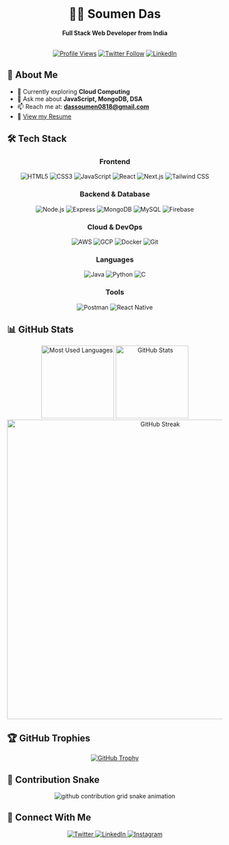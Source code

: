 # <div align="center">👨‍💻 Soumen Das</div>
<div align="center">
  <strong>Full Stack Web Developer from India</strong> 
  <br>
  <br>
  
  [![Profile Views](https://komarev.com/ghpvc/?username=soumen0818&label=Profile%20Views&color=0e75b6&style=flat)](https://github.com/soumen0818)
  [![Twitter Follow](https://img.shields.io/twitter/follow/soumendas334584?logo=twitter&style=flat-square)](https://twitter.com/soumendas334584)
  [![LinkedIn](https://img.shields.io/badge/LinkedIn-Connect-blue?style=flat-square&logo=linkedin)](https://linkedin.com/in/soumen-das-76b867218)
</div>

## 🚀 About Me
- 🌱 Currently exploring **Cloud Computing**
- 💬 Ask me about **JavaScript, MongoDB, DSA**
- 📫 Reach me at: **dassoumen0818@gmail.com**
- 📄 [View my Resume](https://www.canva.com/design/DAGltmrOziE/Rr0YbwtuyIU5CkbXfkZMNw/edit?utm_content=DAGltmrOziE&utm_campaign=designshare&utm_medium=link2&utm_source=sharebutton)

## 🛠️ Tech Stack
<div align="center">

### Frontend
![HTML5](https://img.shields.io/badge/-HTML5-E34F26?style=for-the-badge&logo=html5&logoColor=white)
![CSS3](https://img.shields.io/badge/-CSS3-1572B6?style=for-the-badge&logo=css3&logoColor=white)
![JavaScript](https://img.shields.io/badge/-JavaScript-F7DF1E?style=for-the-badge&logo=javascript&logoColor=black)
![React](https://img.shields.io/badge/-React-61DAFB?style=for-the-badge&logo=react&logoColor=black)
![Next.js](https://img.shields.io/badge/-Next.js-000000?style=for-the-badge&logo=next.js&logoColor=white)
![Tailwind CSS](https://img.shields.io/badge/-Tailwind_CSS-38B2AC?style=for-the-badge&logo=tailwind-css&logoColor=white)

### Backend & Database
![Node.js](https://img.shields.io/badge/-Node.js-339933?style=for-the-badge&logo=node.js&logoColor=white)
![Express](https://img.shields.io/badge/-Express-000000?style=for-the-badge&logo=express&logoColor=white)
![MongoDB](https://img.shields.io/badge/-MongoDB-47A248?style=for-the-badge&logo=mongodb&logoColor=white)
![MySQL](https://img.shields.io/badge/-MySQL-4479A1?style=for-the-badge&logo=mysql&logoColor=white)
![Firebase](https://img.shields.io/badge/-Firebase-FFCA28?style=for-the-badge&logo=firebase&logoColor=black)

### Cloud & DevOps
![AWS](https://img.shields.io/badge/-AWS-232F3E?style=for-the-badge&logo=amazon-aws&logoColor=white)
![GCP](https://img.shields.io/badge/-Google_Cloud-4285F4?style=for-the-badge&logo=google-cloud&logoColor=white)
![Docker](https://img.shields.io/badge/-Docker-2496ED?style=for-the-badge&logo=docker&logoColor=white)
![Git](https://img.shields.io/badge/-Git-F05032?style=for-the-badge&logo=git&logoColor=white)

### Languages
![Java](https://img.shields.io/badge/-Java-007396?style=for-the-badge&logo=java&logoColor=white)
![Python](https://img.shields.io/badge/-Python-3776AB?style=for-the-badge&logo=python&logoColor=white)
![C](https://img.shields.io/badge/-C-A8B9CC?style=for-the-badge&logo=c&logoColor=black)

### Tools
![Postman](https://img.shields.io/badge/-Postman-FF6C37?style=for-the-badge&logo=postman&logoColor=white)
![React Native](https://img.shields.io/badge/-React_Native-61DAFB?style=for-the-badge&logo=react&logoColor=black)
</div>

## 📊 GitHub Stats
<div align="center">
  <img src="https://github-readme-stats-git-masterrstaa-rickstaa.vercel.app/api/top-langs/?username=soumen0818&theme=tokyonight&hide_border=true&layout=compact&langs_count=6" height="170" alt="Most Used Languages" />
  <img src="https://github-readme-stats-git-masterrstaa-rickstaa.vercel.app/api?username=soumen0818&theme=tokyonight&hide_border=true&show_icons=true&count_private=true" height="170" alt="GitHub Stats" />
</div>

<div align="center">
  <a href="https://git.io/streak-stats">
    <img src="https://streak-stats.demolab.com?user=soumen0818&theme=tokyonight&hide_border=true" width="700" alt="GitHub Streak" />
  </a>
</div>

## 🏆 GitHub Trophies
<div align="center">
  <a href="https://github.com/ryo-ma/github-profile-trophy">
    <img src="https://github-profile-trophy.vercel.app/?username=soumen0818&theme=nord&column=7&no-frame=true&margin-w=15" alt="GitHub Trophy" />
  </a>
</div>

## 🐍 Contribution Snake
<div align="center">
  <picture>
    <source media="(prefers-color-scheme: dark)" srcset="https://raw.githubusercontent.com/soumen0818/soumen0818/output/github-contribution-grid-snake-dark.svg">
    <source media="(prefers-color-scheme: light)" srcset="https://raw.githubusercontent.com/soumen0818/soumen0818/output/github-contribution-grid-snake.svg">
    <img alt="github contribution grid snake animation" src="https://raw.githubusercontent.com/soumen0818/soumen0818/output/github-contribution-grid-snake.svg">
  </picture>
</div>

## 🤝 Connect With Me
<div align="center">
  <a href="https://twitter.com/soumendas334584" target="_blank">
    <img src="https://img.shields.io/badge/Twitter-1DA1F2?style=for-the-badge&logo=twitter&logoColor=white" alt="Twitter" />
  </a>
  <a href="https://linkedin.com/in/soumen-das-76b867218" target="_blank">
    <img src="https://img.shields.io/badge/LinkedIn-0077B5?style=for-the-badge&logo=linkedin&logoColor=white" alt="LinkedIn" />
  </a>
  <a href="https://instagram.com/sou_men_8.18" target="_blank">
    <img src="https://img.shields.io/badge/Instagram-E4405F?style=for-the-badge&logo=instagram&logoColor=white" alt="Instagram" />
  </a>
</div>
